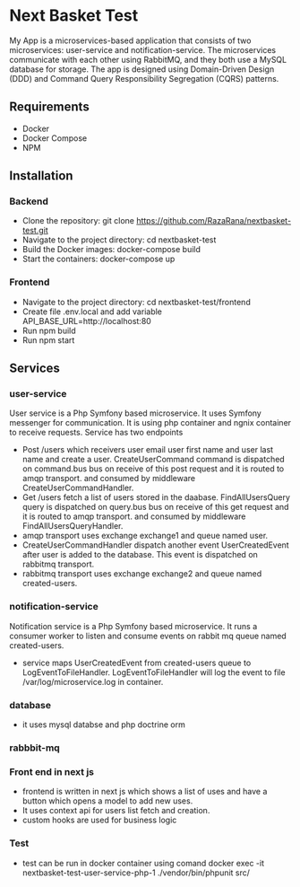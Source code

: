 # Next Basket Test

My App is a microservices-based application that consists of two microservices: user-service and notification-service. The microservices communicate with each other using RabbitMQ, and they both use a MySQL database for storage. The app is designed using Domain-Driven Design (DDD) and Command Query Responsibility Segregation (CQRS) patterns.

## Requirements
- Docker
- Docker Compose
- NPM

## Installation

### Backend

- Clone the repository: git clone https://github.com/RazaRana/nextbasket-test.git
- Navigate to the project directory: cd nextbasket-test
- Build the Docker images: docker-compose build
- Start the containers: docker-compose up

### Frontend
- Navigate to the project directory: cd nextbasket-test/frontend
- Create file .env.local and add variable API_BASE_URL=http://localhost:80
- Run npm build
- Run npm start


## Services
### user-service
User service is a Php Symfony based microservice. It uses Symfony messenger for communication. It is using php container and ngnix container to receive requests. Service has two endpoints
- Post /users which receivers user email user first name and user last name and create a user. CreateUserCommand command is dispatched on command.bus bus on receive of this post request and it is routed to amqp transport. and consumed by middleware CreateUserCommandHandler.
- Get /users fetch a list of users stored in the daabase. FindAllUsersQuery query is dispatched on query.bus bus on receive of this get request and it is routed to amqp transport. and consumed by middleware FindAllUsersQueryHandler.
- amqp transport uses exchange exchange1 and queue named user.
- CreateUserCommandHandler dispatch another event UserCreatedEvent after user is added to the database. This event is dispatched on rabbitmq transport.
- rabbitmq transport uses exchange exchange2 and queue named created-users.

### notification-service
Notification service is a Php Symfony based microservice. It runs a consumer worker to listen and consume events on rabbit mq queue named created-users.

- service maps UserCreatedEvent from created-users queue to LogEventToFileHandler. LogEventToFileHandler will log the event to file /var/log/microservice.log in container.

### database

- it uses mysql databse and php doctrine orm

### rabbbit-mq

### Front end in next js
- frontend is written in next js which shows a list of uses and have a button which opens a model to add new uses.
- It uses context api for users list fetch and creation.
- custom hooks are used for business logic


### Test
- test can be run in docker container using comand
  docker exec -it nextbasket-test-user-service-php-1  ./vendor/bin/phpunit src/